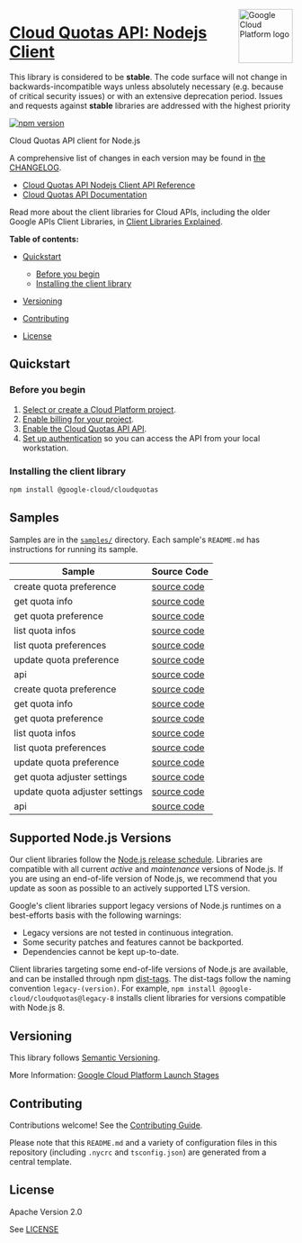 [//]: # "This README.md file is auto-generated, all changes to this file will be lost."
[//]: # "The comments you see below are used to generate those parts of the template in later states."
<img src="https://avatars2.githubusercontent.com/u/2810941?v=3&s=96" alt="Google Cloud Platform logo" title="Google Cloud Platform" align="right" height="96" width="96"/>

# [Cloud Quotas API: Nodejs Client][homepage]

This library is considered to be **stable**. The code surface will not change in backwards-incompatible ways
unless absolutely necessary (e.g. because of critical security issues) or with
an extensive deprecation period. Issues and requests against **stable** libraries
are addressed with the highest priority

[![npm version](https://img.shields.io/npm/v/@google-cloud/cloudquotas.svg)](https://www.npmjs.org/package/@google-cloud/cloudquotas)

Cloud Quotas API client for Node.js

[//]: # "partials.introduction"

A comprehensive list of changes in each version may be found in
[the CHANGELOG][homepage_changelog].

* [Cloud Quotas API Nodejs Client API Reference](https://cloud.google.com/nodejs/docs/reference/cloudquotas/latest)
* [Cloud Quotas API Documentation](https://cloud.google.com/docs/quotas/api-overview)

Read more about the client libraries for Cloud APIs, including the older
Google APIs Client Libraries, in [Client Libraries Explained][explained].

[explained]: https://cloud.google.com/apis/docs/client-libraries-explained

**Table of contents:**

* [Quickstart](#quickstart)
  * [Before you begin](#before-you-begin)
  * [Installing the client library](#installing-the-client-library)

* [Versioning](#versioning)
* [Contributing](#contributing)
* [License](#license)

## Quickstart
### Before you begin

1.  [Select or create a Cloud Platform project][projects].
1.  [Enable billing for your project][billing].
1.  [Enable the Cloud Quotas API API][enable_api].
1.  [Set up authentication][auth] so you can access the
    API from your local workstation.
### Installing the client library

```bash
npm install @google-cloud/cloudquotas
```

[//]: # "partials.body"

## Samples

Samples are in the [`samples/`][homepage_samples] directory. Each sample's `README.md` has instructions for running its sample.

| Sample                      | Source Code                       |
| --------------------------- | --------------------------------- |
| create quota preference | [source code](https://github.com/googleapis/google-cloud-node/blob/main/packages/google-api-cloudquotas/samples/generated/v1/cloud_quotas.create_quota_preference.js) |
| get quota info | [source code](https://github.com/googleapis/google-cloud-node/blob/main/packages/google-api-cloudquotas/samples/generated/v1/cloud_quotas.get_quota_info.js) |
| get quota preference | [source code](https://github.com/googleapis/google-cloud-node/blob/main/packages/google-api-cloudquotas/samples/generated/v1/cloud_quotas.get_quota_preference.js) |
| list quota infos | [source code](https://github.com/googleapis/google-cloud-node/blob/main/packages/google-api-cloudquotas/samples/generated/v1/cloud_quotas.list_quota_infos.js) |
| list quota preferences | [source code](https://github.com/googleapis/google-cloud-node/blob/main/packages/google-api-cloudquotas/samples/generated/v1/cloud_quotas.list_quota_preferences.js) |
| update quota preference | [source code](https://github.com/googleapis/google-cloud-node/blob/main/packages/google-api-cloudquotas/samples/generated/v1/cloud_quotas.update_quota_preference.js) |
| api | [source code](https://github.com/googleapis/google-cloud-node/blob/main/packages/google-api-cloudquotas/samples/generated/v1/snippet_metadata_google.api.cloudquotas.v1.json) |
| create quota preference | [source code](https://github.com/googleapis/google-cloud-node/blob/main/packages/google-api-cloudquotas/samples/generated/v1beta/cloud_quotas.create_quota_preference.js) |
| get quota info | [source code](https://github.com/googleapis/google-cloud-node/blob/main/packages/google-api-cloudquotas/samples/generated/v1beta/cloud_quotas.get_quota_info.js) |
| get quota preference | [source code](https://github.com/googleapis/google-cloud-node/blob/main/packages/google-api-cloudquotas/samples/generated/v1beta/cloud_quotas.get_quota_preference.js) |
| list quota infos | [source code](https://github.com/googleapis/google-cloud-node/blob/main/packages/google-api-cloudquotas/samples/generated/v1beta/cloud_quotas.list_quota_infos.js) |
| list quota preferences | [source code](https://github.com/googleapis/google-cloud-node/blob/main/packages/google-api-cloudquotas/samples/generated/v1beta/cloud_quotas.list_quota_preferences.js) |
| update quota preference | [source code](https://github.com/googleapis/google-cloud-node/blob/main/packages/google-api-cloudquotas/samples/generated/v1beta/cloud_quotas.update_quota_preference.js) |
| get quota adjuster settings | [source code](https://github.com/googleapis/google-cloud-node/blob/main/packages/google-api-cloudquotas/samples/generated/v1beta/quota_adjuster_settings_manager.get_quota_adjuster_settings.js) |
| update quota adjuster settings | [source code](https://github.com/googleapis/google-cloud-node/blob/main/packages/google-api-cloudquotas/samples/generated/v1beta/quota_adjuster_settings_manager.update_quota_adjuster_settings.js) |
| api | [source code](https://github.com/googleapis/google-cloud-node/blob/main/packages/google-api-cloudquotas/samples/generated/v1beta/snippet_metadata_google.api.cloudquotas.v1beta.json) |


## Supported Node.js Versions

Our client libraries follow the [Node.js release schedule](https://github.com/nodejs/release#release-schedule).
Libraries are compatible with all current _active_ and _maintenance_ versions of
Node.js.
If you are using an end-of-life version of Node.js, we recommend that you update
as soon as possible to an actively supported LTS version.

Google's client libraries support legacy versions of Node.js runtimes on a
best-efforts basis with the following warnings:

* Legacy versions are not tested in continuous integration.
* Some security patches and features cannot be backported.
* Dependencies cannot be kept up-to-date.

Client libraries targeting some end-of-life versions of Node.js are available, and
can be installed through npm [dist-tags](https://docs.npmjs.com/cli/dist-tag).
The dist-tags follow the naming convention `legacy-(version)`.
For example, `npm install @google-cloud/cloudquotas@legacy-8` installs client libraries
for versions compatible with Node.js 8.

## Versioning

This library follows [Semantic Versioning](http://semver.org/).

More Information: [Google Cloud Platform Launch Stages][launch_stages]

[launch_stages]: https://cloud.google.com/terms/launch-stages

## Contributing

Contributions welcome! See the [Contributing Guide](https://github.com/googleapis/google-cloud-node/blob/main/packages/google-api-cloudquotas/CONTRIBUTING.md).

Please note that this `README.md`
and a variety of configuration files in this repository (including `.nycrc` and `tsconfig.json`)
are generated from a central template.

## License

Apache Version 2.0

See [LICENSE](https://github.com/googleapis/google-cloud-node/blob/main/packages/google-api-cloudquotas/LICENSE)

[shell_img]: https://gstatic.com/cloudssh/images/open-btn.png
[projects]: https://console.cloud.google.com/project
[billing]: https://support.google.com/cloud/answer/6293499#enable-billing
[enable_api]: https://console.cloud.google.com/flows/enableapi?apiid=cloudquotas.googleapis.com
[auth]: https://cloud.google.com/docs/authentication/external/set-up-adc-local
[homepage_samples]: https://github.com/googleapis/google-cloud-node/blob/main/packages/google-api-cloudquotas/samples
[homepage_changelog]: https://github.com/googleapis/google-cloud-node/blob/main/packages/google-api-cloudquotas/CHANGELOG.md
[homepage]: https://github.com/googleapis/google-cloud-node/blob/main/packages/google-api-cloudquotas

